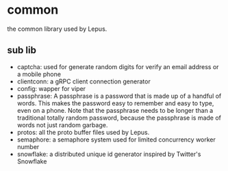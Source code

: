 # common
the common library used by Lepus.

## sub lib
+ captcha: used for generate random digits for verify an email address or a mobile phone
+ clientconn: a gRPC client connection generator
+ config: wapper for viper
+ passphrase: A passphrase is a password that is made up of a handful of words. This makes the password easy to remember and easy to type, even on a phone. Note that the passphrase needs to be longer than a traditional totally random password, because the passphrase is made of words not just random garbage.
+ protos: all the proto buffer files used by Lepus.
+ semaphore: a semaphore system used for limited concurrency worker number
+ snowflake: a distributed unique id generator inspired by Twitter's Snowflake
